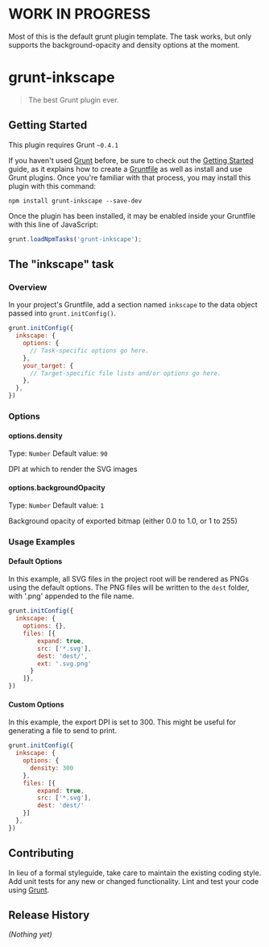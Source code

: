 # WORK IN PROGRESS

Most of this is the default grunt plugin template. The task works, but only supports the background-opacity and density options at the moment.

# grunt-inkscape

> The best Grunt plugin ever.

## Getting Started
This plugin requires Grunt `~0.4.1`

If you haven't used [Grunt](http://gruntjs.com/) before, be sure to check out the [Getting Started](http://gruntjs.com/getting-started) guide, as it explains how to create a [Gruntfile](http://gruntjs.com/sample-gruntfile) as well as install and use Grunt plugins. Once you're familiar with that process, you may install this plugin with this command:

```shell
npm install grunt-inkscape --save-dev
```

Once the plugin has been installed, it may be enabled inside your Gruntfile with this line of JavaScript:

```js
grunt.loadNpmTasks('grunt-inkscape');
```

## The "inkscape" task

### Overview
In your project's Gruntfile, add a section named `inkscape` to the data object passed into `grunt.initConfig()`.

```js
grunt.initConfig({
  inkscape: {
    options: {
      // Task-specific options go here.
    },
    your_target: {
      // Target-specific file lists and/or options go here.
    },
  },
})
```

### Options

#### options.density
Type: `Number`
Default value: `90`

DPI at which to render the SVG images

#### options.backgroundOpacity
Type: `Number`
Default value: `1`

Background opacity of exported bitmap (either 0.0 to 1.0, or 1 to 255)

### Usage Examples

#### Default Options
In this example, all SVG files in the project root will be rendered as PNGs using the default options. The PNG files will be written to the `dest` folder, with '.png' appended to the file name.

```js
grunt.initConfig({
  inkscape: {
    options: {},
    files: [{
        expand: true,
        src: ['*.svg'],
        dest: 'dest/',
        ext: '.svg.png'
      }
    ]},
})
```

#### Custom Options
In this example, the export DPI is set to 300. This might be useful for generating a file to send to print.

```js
grunt.initConfig({
  inkscape: {
    options: {
      density: 300
    },
    files: [{
        expand: true,
        src: ['*.svg'],
        dest: 'dest/'
    }]
  },
})
```

## Contributing
In lieu of a formal styleguide, take care to maintain the existing coding style. Add unit tests for any new or changed functionality. Lint and test your code using [Grunt](http://gruntjs.com/).

## Release History
_(Nothing yet)_
